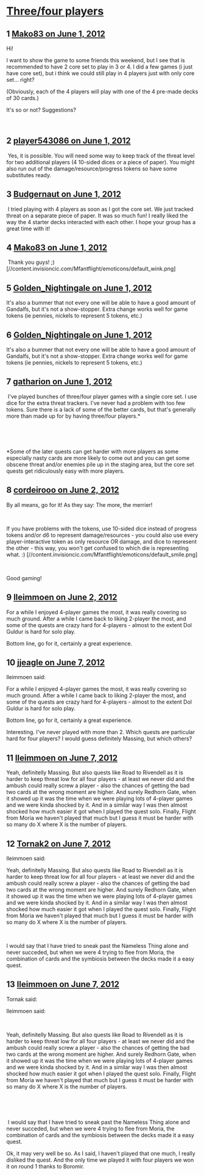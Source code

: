 # [Three/four players](https://community.fantasyflightgames.com/topic/65377-threefour-players/)

## 1 [Mako83 on June 1, 2012](https://community.fantasyflightgames.com/topic/65377-threefour-players/?do=findComment&comment=638888)

Hi!

I want to show the game to some friends this weekend, but I see that is recommended to have 2 core set to play in 3 or 4. I did a few games (i just have core set), but i think we could still play in 4 players just with only core set… right?

(Obviously, each of the 4 players will play with one of the 4 pre-made decks of 30 cards.)

It's so or not? Suggestions?

 

## 2 [player543086 on June 1, 2012](https://community.fantasyflightgames.com/topic/65377-threefour-players/?do=findComment&comment=638898)

 Yes, it is possible. You will need some way to keep track of the threat level for two additional players (4 10-sided dices or a piece of paper). You might also run out of the damage/resource/progress tokens so have some substitutes ready.

## 3 [Budgernaut on June 1, 2012](https://community.fantasyflightgames.com/topic/65377-threefour-players/?do=findComment&comment=638908)

 I tried playing with 4 players as soon as I got the core set. We just tracked threat on a separate piece of paper. It was so much fun! I really liked the way the 4 starter decks interacted with each other. I hope your group has a great time with it!

## 4 [Mako83 on June 1, 2012](https://community.fantasyflightgames.com/topic/65377-threefour-players/?do=findComment&comment=638919)

 Thank you guys! ;) [//content.invisioncic.com/Mfantflight/emoticons/default_wink.png]

## 5 [Golden_Nightingale on June 1, 2012](https://community.fantasyflightgames.com/topic/65377-threefour-players/?do=findComment&comment=639250)

It's also a bummer that not every one will be able to have a good amount of Gandalfs, but it's not a show-stopper. Extra change works well for game tokens (ie pennies, nickels to represent 5 tokens, etc.)

## 6 [Golden_Nightingale on June 1, 2012](https://community.fantasyflightgames.com/topic/65377-threefour-players/?do=findComment&comment=639257)

It's also a bummer that not every one will be able to have a good amount of Gandalfs, but it's not a show-stopper. Extra change works well for game tokens (ie pennies, nickels to represent 5 tokens, etc.)

## 7 [gatharion on June 1, 2012](https://community.fantasyflightgames.com/topic/65377-threefour-players/?do=findComment&comment=639310)

 I've played bunches of three/four player games with a single core set. I use dice for the extra threat trackers. I've never had a problem with too few tokens. Sure there is a lack of some of the better cards, but that's generally more than made up for by having three/four players.*

 

 

*Some of the later quests can get harder with more players as some especially nasty cards are more likely to come out and you can get some obscene threat and/or enemies pile up in the staging area, but the core set quests get ridiculously easy with more players.

## 8 [cordeirooo on June 2, 2012](https://community.fantasyflightgames.com/topic/65377-threefour-players/?do=findComment&comment=639441)

By all means, go for it!
As they say: The more, the merrier!

 

If you have problems with the tokens, use 10-sided dice instead of progress tokens and/or d6 to represent damage/resources - you could also use every player-interactive token as only resource OR damage, and dice to represent the other - this way, you won't get confused to which die is representing what. :) [//content.invisioncic.com/Mfantflight/emoticons/default_smile.png]

 

Good gaming!

## 9 [lleimmoen on June 2, 2012](https://community.fantasyflightgames.com/topic/65377-threefour-players/?do=findComment&comment=639520)

For a while I enjoyed 4-player games the most, it was really covering so much ground. After a while I came back to liking 2-player the most, and some of the quests are crazy hard for 4-players - almost to the extent Dol Guldur is hard for solo play.

Bottom line, go for it, certainly a great experience.

## 10 [jjeagle on June 7, 2012](https://community.fantasyflightgames.com/topic/65377-threefour-players/?do=findComment&comment=641369)

lleimmoen said:

For a while I enjoyed 4-player games the most, it was really covering so much ground. After a while I came back to liking 2-player the most, and some of the quests are crazy hard for 4-players - almost to the extent Dol Guldur is hard for solo play.

Bottom line, go for it, certainly a great experience.



Interesting. I've never played with more than 2. Which quests are particular hard for four players? I would guess definitely Massing, but which others?

## 11 [lleimmoen on June 7, 2012](https://community.fantasyflightgames.com/topic/65377-threefour-players/?do=findComment&comment=641385)

Yeah, definitelly Massing. But also quests like Road to Rivendell as it is harder to keep threat low for all four players - at least we never did and the ambush could really screw a player - also the chances of getting the bad two cards at the wrong moment are higher. And surely Redhorn Gate, when it showed up it was the time when we were playing lots of 4-player games and we were kinda shocked by it. And in a similar way I was then almost shocked how much easier it got when I played the quest solo. Finally, Flight from Moria we haven't played that much but I guess it must be harder with so many do X where X is the number of players.

## 12 [Tornak2 on June 7, 2012](https://community.fantasyflightgames.com/topic/65377-threefour-players/?do=findComment&comment=641539)

lleimmoen said:

Yeah, definitelly Massing. But also quests like Road to Rivendell as it is harder to keep threat low for all four players - at least we never did and the ambush could really screw a player - also the chances of getting the bad two cards at the wrong moment are higher. And surely Redhorn Gate, when it showed up it was the time when we were playing lots of 4-player games and we were kinda shocked by it. And in a similar way I was then almost shocked how much easier it got when I played the quest solo. Finally, Flight from Moria we haven't played that much but I guess it must be harder with so many do X where X is the number of players.



 

I would say that I have tried to sneak past the Nameless Thing alone and never succeded, but when we were 4 trying to flee from Moria, the combination of cards and the symbiosis between the decks made it a easy quest.

## 13 [lleimmoen on June 7, 2012](https://community.fantasyflightgames.com/topic/65377-threefour-players/?do=findComment&comment=641624)

Tornak said:

lleimmoen said:

 

Yeah, definitelly Massing. But also quests like Road to Rivendell as it is harder to keep threat low for all four players - at least we never did and the ambush could really screw a player - also the chances of getting the bad two cards at the wrong moment are higher. And surely Redhorn Gate, when it showed up it was the time when we were playing lots of 4-player games and we were kinda shocked by it. And in a similar way I was then almost shocked how much easier it got when I played the quest solo. Finally, Flight from Moria we haven't played that much but I guess it must be harder with so many do X where X is the number of players.

 

 

 I would say that I have tried to sneak past the Nameless Thing alone and never succeded, but when we were 4 trying to flee from Moria, the combination of cards and the symbiosis between the decks made it a easy quest.



Ok, it may very well be so. As I said, I haven't played that one much, I really disliked the quest. And the only time we played it with four players we won it on round 1 thanks to Boromir.

